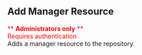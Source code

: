 ## Add Manager Resource
<span style="color:red">** **Administrators only** **  
Requires authentication</span>  
Adds a manager resource to the repository.
